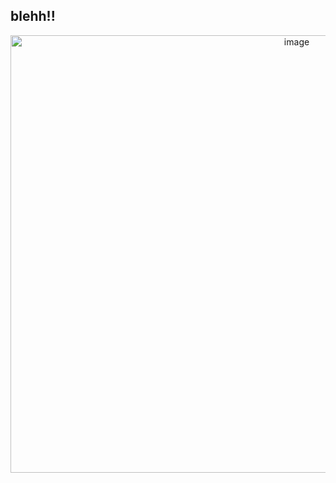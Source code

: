 ## blehh!!
 </p>
<p align="center">
<img width="900" height="700" alt="image" src="https://files.catbox.moe/ilumol.png" />
 












